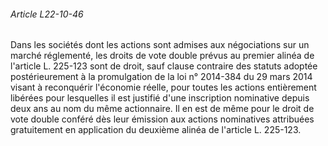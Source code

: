 ###### Article L22-10-46

Dans les sociétés dont les actions sont admises aux négociations sur un marché réglementé, les droits de vote double prévus au premier alinéa de l'article L. 225-123 sont de droit, sauf clause contraire des statuts adoptée postérieurement à la promulgation de la loi n° 2014-384 du 29 mars 2014 visant à reconquérir l'économie réelle, pour toutes les actions entièrement libérées pour lesquelles il est justifié d'une inscription nominative depuis deux ans au nom du même actionnaire. Il en est de même pour le droit de vote double conféré dès leur émission aux actions nominatives attribuées gratuitement en application du deuxième alinéa de l'article L. 225-123.


